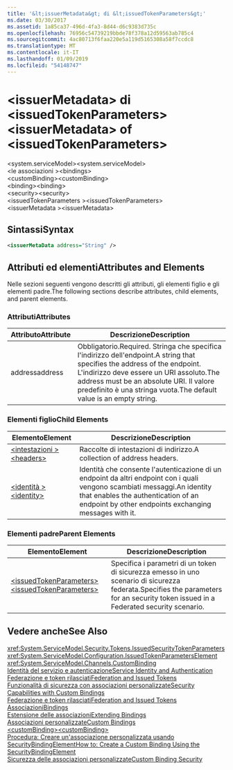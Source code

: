 ```yaml
---
title: '&lt;issuerMetadata&gt; di &lt;issuedTokenParameters&gt;'
ms.date: 03/30/2017
ms.assetid: 1a85ca37-496d-4fa3-8d44-d6c9383d735c
ms.openlocfilehash: 76956c54739219bbde78f378a12d59563ab785c4
ms.sourcegitcommit: 4ac80713f6faa220e5a119d5165308a58f7ccdc8
ms.translationtype: MT
ms.contentlocale: it-IT
ms.lasthandoff: 01/09/2019
ms.locfileid: "54148747"
---
```

# <a name="ltissuermetadatagt-of-ltissuedtokenparametersgt"></a><span data-ttu-id="1b27f-102">&lt;issuerMetadata&gt; di &lt;issuedTokenParameters&gt;</span><span class="sxs-lookup"><span data-stu-id="1b27f-102">&lt;issuerMetadata&gt; of &lt;issuedTokenParameters&gt;</span></span>
<span data-ttu-id="1b27f-103">\<system.serviceModel></span><span class="sxs-lookup"><span data-stu-id="1b27f-103">\<system.serviceModel></span></span>  
<span data-ttu-id="1b27f-104">\<le associazioni ></span><span class="sxs-lookup"><span data-stu-id="1b27f-104">\<bindings></span></span>  
<span data-ttu-id="1b27f-105">\<customBinding></span><span class="sxs-lookup"><span data-stu-id="1b27f-105">\<customBinding></span></span>  
<span data-ttu-id="1b27f-106">\<binding></span><span class="sxs-lookup"><span data-stu-id="1b27f-106">\<binding></span></span>  
<span data-ttu-id="1b27f-107">\<security></span><span class="sxs-lookup"><span data-stu-id="1b27f-107">\<security></span></span>  
<span data-ttu-id="1b27f-108">\<issuedTokenParameters ></span><span class="sxs-lookup"><span data-stu-id="1b27f-108">\<issuedTokenParameters></span></span>  
<span data-ttu-id="1b27f-109">\<issuerMetadata ></span><span class="sxs-lookup"><span data-stu-id="1b27f-109">\<issuerMetadata></span></span>  
  
## <a name="syntax"></a><span data-ttu-id="1b27f-110">Sintassi</span><span class="sxs-lookup"><span data-stu-id="1b27f-110">Syntax</span></span>  
  
```xml  
<issuerMetaData address="String" />
```  
  
## <a name="attributes-and-elements"></a><span data-ttu-id="1b27f-111">Attributi ed elementi</span><span class="sxs-lookup"><span data-stu-id="1b27f-111">Attributes and Elements</span></span>  
 <span data-ttu-id="1b27f-112">Nelle sezioni seguenti vengono descritti gli attributi, gli elementi figlio e gli elementi padre.</span><span class="sxs-lookup"><span data-stu-id="1b27f-112">The following sections describe attributes, child elements, and parent elements.</span></span>  
  
### <a name="attributes"></a><span data-ttu-id="1b27f-113">Attributi</span><span class="sxs-lookup"><span data-stu-id="1b27f-113">Attributes</span></span>  
  
|<span data-ttu-id="1b27f-114">Attributo</span><span class="sxs-lookup"><span data-stu-id="1b27f-114">Attribute</span></span>|<span data-ttu-id="1b27f-115">Descrizione</span><span class="sxs-lookup"><span data-stu-id="1b27f-115">Description</span></span>|  
|---------------|-----------------|  
|<span data-ttu-id="1b27f-116">address</span><span class="sxs-lookup"><span data-stu-id="1b27f-116">address</span></span>|<span data-ttu-id="1b27f-117">Obbligatorio.</span><span class="sxs-lookup"><span data-stu-id="1b27f-117">Required.</span></span> <span data-ttu-id="1b27f-118">Stringa che specifica l'indirizzo dell'endpoint.</span><span class="sxs-lookup"><span data-stu-id="1b27f-118">A string that specifies the address of the endpoint.</span></span> <span data-ttu-id="1b27f-119">L'indirizzo deve essere un URI assoluto.</span><span class="sxs-lookup"><span data-stu-id="1b27f-119">The address must be an absolute URI.</span></span> <span data-ttu-id="1b27f-120">Il valore predefinito è una stringa vuota.</span><span class="sxs-lookup"><span data-stu-id="1b27f-120">The default value is an empty string.</span></span>|  
  
### <a name="child-elements"></a><span data-ttu-id="1b27f-121">Elementi figlio</span><span class="sxs-lookup"><span data-stu-id="1b27f-121">Child Elements</span></span>  
  
|<span data-ttu-id="1b27f-122">Elemento</span><span class="sxs-lookup"><span data-stu-id="1b27f-122">Element</span></span>|<span data-ttu-id="1b27f-123">Descrizione</span><span class="sxs-lookup"><span data-stu-id="1b27f-123">Description</span></span>|  
|-------------|-----------------|  
|[<span data-ttu-id="1b27f-124">\<intestazioni ></span><span class="sxs-lookup"><span data-stu-id="1b27f-124">\<headers></span></span>](../../../../../docs/framework/configure-apps/file-schema/wcf/headers-element.md)|<span data-ttu-id="1b27f-125">Raccolte di intestazioni di indirizzo.</span><span class="sxs-lookup"><span data-stu-id="1b27f-125">A collection of address headers.</span></span>|  
|[<span data-ttu-id="1b27f-126">\<identità ></span><span class="sxs-lookup"><span data-stu-id="1b27f-126">\<identity></span></span>](../../../../../docs/framework/configure-apps/file-schema/wcf/identity.md)|<span data-ttu-id="1b27f-127">Identità che consente l'autenticazione di un endpoint da altri endpoint con i quali vengono scambiati messaggi.</span><span class="sxs-lookup"><span data-stu-id="1b27f-127">An identity that enables the authentication of an endpoint by other endpoints exchanging messages with it.</span></span>|  
  
### <a name="parent-elements"></a><span data-ttu-id="1b27f-128">Elementi padre</span><span class="sxs-lookup"><span data-stu-id="1b27f-128">Parent Elements</span></span>  
  
|<span data-ttu-id="1b27f-129">Elemento</span><span class="sxs-lookup"><span data-stu-id="1b27f-129">Element</span></span>|<span data-ttu-id="1b27f-130">Descrizione</span><span class="sxs-lookup"><span data-stu-id="1b27f-130">Description</span></span>|  
|-------------|-----------------|  
|[<span data-ttu-id="1b27f-131">\<issuedTokenParameters></span><span class="sxs-lookup"><span data-stu-id="1b27f-131">\<issuedTokenParameters></span></span>](../../../../../docs/framework/configure-apps/file-schema/wcf/issuedtokenparameters.md)|<span data-ttu-id="1b27f-132">Specifica i parametri di un token di sicurezza emesso in uno scenario di sicurezza federata.</span><span class="sxs-lookup"><span data-stu-id="1b27f-132">Specifies the parameters for an security token issued in a Federated security scenario.</span></span>|  
  
## <a name="see-also"></a><span data-ttu-id="1b27f-133">Vedere anche</span><span class="sxs-lookup"><span data-stu-id="1b27f-133">See Also</span></span>  
 <xref:System.ServiceModel.Security.Tokens.IssuedSecurityTokenParameters>  
 <xref:System.ServiceModel.Configuration.IssuedTokenParametersElement>  
 <xref:System.ServiceModel.Channels.CustomBinding>  
 [<span data-ttu-id="1b27f-134">Identità del servizio e autenticazione</span><span class="sxs-lookup"><span data-stu-id="1b27f-134">Service Identity and Authentication</span></span>](../../../../../docs/framework/wcf/feature-details/service-identity-and-authentication.md)  
 [<span data-ttu-id="1b27f-135">Federazione e token rilasciati</span><span class="sxs-lookup"><span data-stu-id="1b27f-135">Federation and Issued Tokens</span></span>](../../../../../docs/framework/wcf/feature-details/federation-and-issued-tokens.md)  
 [<span data-ttu-id="1b27f-136">Funzionalità di sicurezza con associazioni personalizzate</span><span class="sxs-lookup"><span data-stu-id="1b27f-136">Security Capabilities with Custom Bindings</span></span>](../../../../../docs/framework/wcf/feature-details/security-capabilities-with-custom-bindings.md)  
 [<span data-ttu-id="1b27f-137">Federazione e token rilasciati</span><span class="sxs-lookup"><span data-stu-id="1b27f-137">Federation and Issued Tokens</span></span>](../../../../../docs/framework/wcf/feature-details/federation-and-issued-tokens.md)  
 [<span data-ttu-id="1b27f-138">Associazioni</span><span class="sxs-lookup"><span data-stu-id="1b27f-138">Bindings</span></span>](../../../../../docs/framework/wcf/bindings.md)  
 [<span data-ttu-id="1b27f-139">Estensione delle associazioni</span><span class="sxs-lookup"><span data-stu-id="1b27f-139">Extending Bindings</span></span>](../../../../../docs/framework/wcf/extending/extending-bindings.md)  
 [<span data-ttu-id="1b27f-140">Associazioni personalizzate</span><span class="sxs-lookup"><span data-stu-id="1b27f-140">Custom Bindings</span></span>](../../../../../docs/framework/wcf/extending/custom-bindings.md)  
 [<span data-ttu-id="1b27f-141">\<customBinding></span><span class="sxs-lookup"><span data-stu-id="1b27f-141">\<customBinding></span></span>](../../../../../docs/framework/configure-apps/file-schema/wcf/custombinding.md)  
 [<span data-ttu-id="1b27f-142">Procedura: Creare un'associazione personalizzata usando SecurityBindingElement</span><span class="sxs-lookup"><span data-stu-id="1b27f-142">How to: Create a Custom Binding Using the SecurityBindingElement</span></span>](../../../../../docs/framework/wcf/feature-details/how-to-create-a-custom-binding-using-the-securitybindingelement.md)  
 [<span data-ttu-id="1b27f-143">Sicurezza delle associazioni personalizzate</span><span class="sxs-lookup"><span data-stu-id="1b27f-143">Custom Binding Security</span></span>](../../../../../docs/framework/wcf/samples/custom-binding-security.md)
